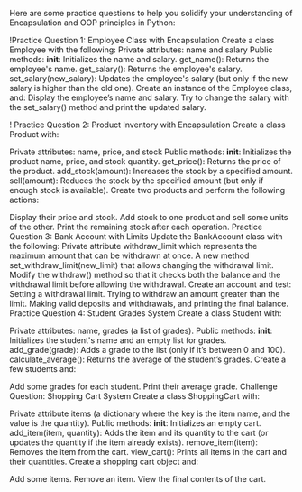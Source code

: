 Here are some practice questions to help you solidify your understanding of Encapsulation and OOP principles in Python:

!Practice Question 1: Employee Class with Encapsulation
Create a class Employee with the following:
Private attributes: name and salary
Public methods:
**init**: Initializes the name and salary.
get_name(): Returns the employee's name.
get_salary(): Returns the employee's salary.
set_salary(new_salary): Updates the employee's salary (but only if the new salary is higher than the old one).
Create an instance of the Employee class, and:
Display the employee’s name and salary.
Try to change the salary with the set_salary() method and print the updated salary.

! Practice Question 2: Product Inventory with Encapsulation
Create a class Product with:

Private attributes: name, price, and stock
Public methods:
**init**: Initializes the product name, price, and stock quantity.
get_price(): Returns the price of the product.
add_stock(amount): Increases the stock by a specified amount.
sell(amount): Reduces the stock by the specified amount (but only if enough stock is available).
Create two products and perform the following actions:

Display their price and stock.
Add stock to one product and sell some units of the other.
Print the remaining stock after each operation.
Practice Question 3: Bank Account with Limits
Update the BankAccount class with the following:
Private attribute withdraw_limit which represents the maximum amount that can be withdrawn at once.
A new method set_withdraw_limit(new_limit) that allows changing the withdrawal limit.
Modify the withdraw() method so that it checks both the balance and the withdrawal limit before allowing the withdrawal.
Create an account and test:
Setting a withdrawal limit.
Trying to withdraw an amount greater than the limit.
Making valid deposits and withdrawals, and printing the final balance.
Practice Question 4: Student Grades System
Create a class Student with:

Private attributes: name, grades (a list of grades).
Public methods:
**init**: Initializes the student's name and an empty list for grades.
add_grade(grade): Adds a grade to the list (only if it’s between 0 and 100).
calculate_average(): Returns the average of the student’s grades.
Create a few students and:

Add some grades for each student.
Print their average grade.
Challenge Question: Shopping Cart System
Create a class ShoppingCart with:

Private attribute items (a dictionary where the key is the item name, and the value is the quantity).
Public methods:
**init**: Initializes an empty cart.
add_item(item, quantity): Adds the item and its quantity to the cart (or updates the quantity if the item already exists).
remove_item(item): Removes the item from the cart.
view_cart(): Prints all items in the cart and their quantities.
Create a shopping cart object and:

Add some items.
Remove an item.
View the final contents of the cart.

